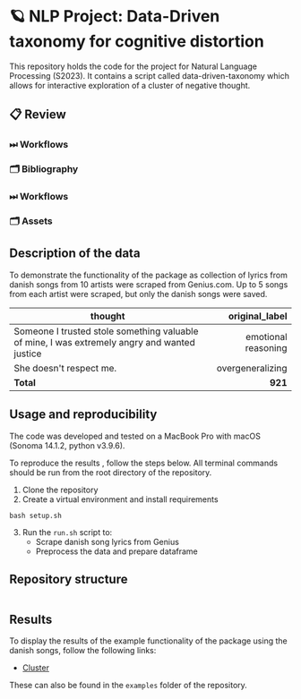 # 🪐 NLP Project: Data-Driven taxonomy for cognitive distortion

This repository holds the code for the project for Natural Language Processing (S2023). It contains a script called data-driven-taxonomy which allows for interactive exploration of a cluster of negative thought.

## 📋 Review

### ⏭ Workflows

### 🗂 Bibliography

### ⏭ Workflows

### 🗂 Assets

## Description of the data
To demonstrate the functionality of the package as collection of lyrics from danish songs from 10 artists were scraped from Genius.com. Up to 5 songs from each artist were scraped, but only the danish songs were saved. 

| thought | original_label |
| ----------------- | -: |
| Someone I trusted stole something valuable of mine, I was extremely angry and wanted justice       | emotional reasoning |
| She doesn't respect me.        | overgeneralizing |
| **Total**         | **921**|

## Usage and reproducibility

The code was developed and tested on a MacBook Pro with macOS (Sonoma 14.1.2, python v3.9.6).

To reproduce the results , follow the steps below. All terminal commands should be run from the root directory of the repository.


1. Clone the repository
2. Create a virtual environment and install requirements
```
bash setup.sh
```
3. Run the `run.sh` script to: 
    - Scrape danish song lyrics from Genius
    - Preprocess the data and prepare dataframe

## Repository structure
```
```

## Results
To display the results of the example functionality of the package using the danish songs, follow the following links:
- [Cluster](http://htmlpreview.github.io/?https://github.com/SylvainEstebe/cognitive_distortion_project/blob/main/export/cluster_manual2_all-MiniLM-L12-v2.html)

These can also be found in the `examples` folder of the repository.
